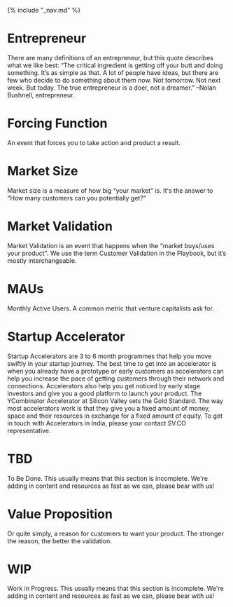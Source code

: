{% include "_nav.md" %}

# Entrepreneur
There are many definitions of an entrepreneur, but this quote describes what we like best: “The critical ingredient is getting off your butt and doing something. It’s as simple as that. A lot of people have ideas, but there are few who decide to do something about them now. Not tomorrow. Not next week. But today. The true entrepreneur is a doer, not a dreamer.” –Nolan Bushnell, entrepreneur.

# Forcing Function
An event that forces you to take action and product a result.

# Market Size
Market size is a measure of how big “your market” is. It's the answer to “How many customers can you potentially get?"

# Market Validation
Market Validation is an event that happens when the “market buys/uses your product". We use the term Customer Validation in the Playbook, but it’s mostly interchangeable.

# MAUs
Monthly Active Users. A common metric that venture capitalists ask for.

# Startup Accelerator
Startup Accelerators are 3 to 6 month programmes that help you move swiftly in your startup journey. The best time to get into an accelerator is when you already have a prototype or early customers as accelerators can help you increase the pace of getting customers through their network and connections. Accelerators also help you get noticed by early stage investors and give you a good platform to launch your product. The YCombinator Accelerator at Silicon Valley sets the Gold Standard. The way most accelerators work is that they give you a fixed amount of money, space and their resources in exchange for a fixed amount of equity. To get in touch with Accelerators in India, please your contact SV.CO representative.

# TBD
To Be Done. This usually means that this section is incomplete. We're adding in content and resources as fast as we can, please bear with us!

# Value Proposition
Or quite simply, a reason for customers to want your product. The stronger the reason, the better the validation.

# WIP
Work in Progress. This usually means that this section is incomplete. We're adding in content and resources as fast as we can, please bear with us!

